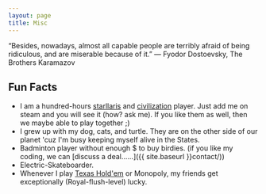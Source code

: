 ```yaml
---
layout: page
title: Misc
---
```


<p class="message">
  “Besides, nowadays, almost all capable people are terribly afraid of being ridiculous, and are miserable because of it.”
― Fyodor Dostoevsky, The Brothers Karamazov
</p>

## Fun Facts
* I am a hundred-hours [starllaris](https://www.paradoxinteractive.com/games/stellaris/about) and [civilization](https://civilization.com/) player. Just add me on steam and you will see it (how? ask me). If you like them as well, then we maybe able to play together ;)
* I grew up with my dog, cats, and turtle. They are on the other side of our planet  'cuz I'm busy keeping myself alive in the States.
* Badminton player without enough $ to buy birdies. (if you like my coding, we can [discuss a deal......]({{ site.baseurl }}contact/))
* Electric-Skateboarder.
* Whenever I play <a href="https://en.wikipedia.org/wiki/Texas_hold_'em">Texas Hold'em</a> or Monopoly, my friends get exceptionally (Royal-flush-level) lucky.
